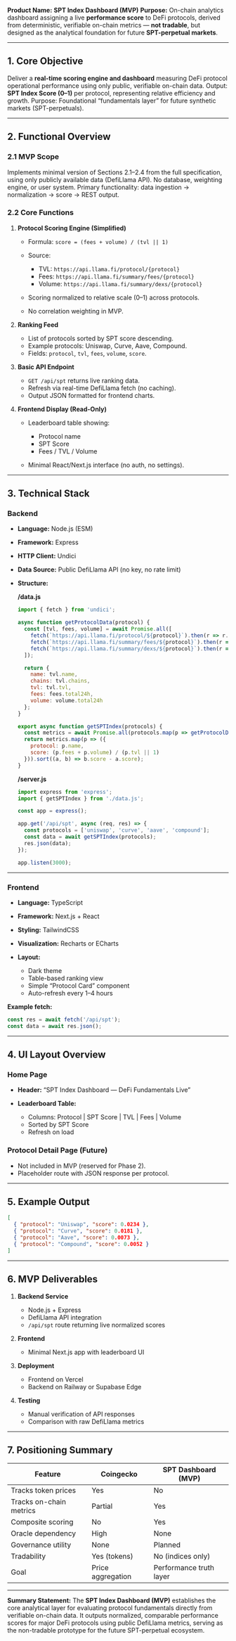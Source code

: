 **Product Name:** **SPT Index Dashboard (MVP)**
**Purpose:** On-chain analytics dashboard assigning a live **performance score** to DeFi protocols, derived from deterministic, verifiable on-chain metrics — **not tradable**, but designed as the analytical foundation for future **SPT-perpetual markets**.

---

## **1. Core Objective**

Deliver a **real-time scoring engine and dashboard** measuring DeFi protocol operational performance using only public, verifiable on-chain data.
Output: **SPT Index Score (0–1)** per protocol, representing relative efficiency and growth.
Purpose: Foundational “fundamentals layer” for future synthetic markets (SPT-perpetuals).

---

## **2. Functional Overview**

### **2.1 MVP Scope**

Implements minimal version of Sections 2.1–2.4 from the full specification, using only publicly available data (DefiLlama API).
No database, weighting engine, or user system.
Primary functionality: data ingestion → normalization → score → REST output.

### **2.2 Core Functions**

1. **Protocol Scoring Engine (Simplified)**

   * Formula: `score = (fees + volume) / (tvl || 1)`
   * Source:

     * TVL: `https://api.llama.fi/protocol/{protocol}`
     * Fees: `https://api.llama.fi/summary/fees/{protocol}`
     * Volume: `https://api.llama.fi/summary/dexs/{protocol}`
   * Scoring normalized to relative scale (0–1) across protocols.
   * No correlation weighting in MVP.

2. **Ranking Feed**

   * List of protocols sorted by SPT score descending.
   * Example protocols: Uniswap, Curve, Aave, Compound.
   * Fields: `protocol`, `tvl`, `fees`, `volume`, `score`.

3. **Basic API Endpoint**

   * `GET /api/spt` returns live ranking data.
   * Refresh via real-time DefiLlama fetch (no caching).
   * Output JSON formatted for frontend charts.

4. **Frontend Display (Read-Only)**

   * Leaderboard table showing:

     * Protocol name
     * SPT Score
     * Fees / TVL / Volume
   * Minimal React/Next.js interface (no auth, no settings).

---

## **3. Technical Stack**

### **Backend**

* **Language:** Node.js (ESM)
* **Framework:** Express
* **HTTP Client:** Undici
* **Data Source:** Public DefiLlama API (no key, no rate limit)
* **Structure:**

  **/data.js**

  ```js
  import { fetch } from 'undici';

  async function getProtocolData(protocol) {
    const [tvl, fees, volume] = await Promise.all([
      fetch(`https://api.llama.fi/protocol/${protocol}`).then(r => r.json()),
      fetch(`https://api.llama.fi/summary/fees/${protocol}`).then(r => r.json()),
      fetch(`https://api.llama.fi/summary/dexs/${protocol}`).then(r => r.json())
    ]);

    return {
      name: tvl.name,
      chains: tvl.chains,
      tvl: tvl.tvl,
      fees: fees.total24h,
      volume: volume.total24h
    };
  }

  export async function getSPTIndex(protocols) {
    const metrics = await Promise.all(protocols.map(p => getProtocolData(p)));
    return metrics.map(p => ({
      protocol: p.name,
      score: (p.fees + p.volume) / (p.tvl || 1)
    })).sort((a, b) => b.score - a.score);
  }
  ```

  **/server.js**

  ```js
  import express from 'express';
  import { getSPTIndex } from './data.js';

  const app = express();

  app.get('/api/spt', async (req, res) => {
    const protocols = ['uniswap', 'curve', 'aave', 'compound'];
    const data = await getSPTIndex(protocols);
    res.json(data);
  });

  app.listen(3000);
  ```

---

### **Frontend**

* **Language:** TypeScript
* **Framework:** Next.js + React
* **Styling:** TailwindCSS
* **Visualization:** Recharts or ECharts
* **Layout:**

  * Dark theme
  * Table-based ranking view
  * Simple “Protocol Card” component
  * Auto-refresh every 1–4 hours

**Example fetch:**

```js
const res = await fetch('/api/spt');
const data = await res.json();
```

---

## **4. UI Layout Overview**

### **Home Page**

* **Header:** “SPT Index Dashboard — DeFi Fundamentals Live”
* **Leaderboard Table:**

  * Columns: Protocol | SPT Score | TVL | Fees | Volume
  * Sorted by SPT Score
  * Refresh on load

### **Protocol Detail Page (Future)**

* Not included in MVP (reserved for Phase 2).
* Placeholder route with JSON response per protocol.

---

## **5. Example Output**

```json
[
  { "protocol": "Uniswap", "score": 0.0234 },
  { "protocol": "Curve", "score": 0.0181 },
  { "protocol": "Aave", "score": 0.0073 },
  { "protocol": "Compound", "score": 0.0052 }
]
```

---

## **6. MVP Deliverables**

1. **Backend Service**

   * Node.js + Express
   * DefiLlama API integration
   * `/api/spt` route returning live normalized scores

2. **Frontend**

   * Minimal Next.js app with leaderboard UI

3. **Deployment**

   * Frontend on Vercel
   * Backend on Railway or Supabase Edge

4. **Testing**

   * Manual verification of API responses
   * Comparison with raw DefiLlama metrics

---

## **7. Positioning Summary**

| Feature                 | Coingecko         | SPT Dashboard (MVP)     |
| ----------------------- | ----------------- | ----------------------- |
| Tracks token prices     | Yes               | No                      |
| Tracks on-chain metrics | Partial           | Yes                     |
| Composite scoring       | No                | Yes                     |
| Oracle dependency       | High              | None                    |
| Governance utility      | None              | Planned                 |
| Tradability             | Yes (tokens)      | No (indices only)       |
| Goal                    | Price aggregation | Performance truth layer |

---

**Summary Statement:**
The **SPT Index Dashboard (MVP)** establishes the core analytical layer for evaluating protocol fundamentals directly from verifiable on-chain data. It outputs normalized, comparable performance scores for major DeFi protocols using public DefiLlama metrics, serving as the non-tradable prototype for the future SPT-perpetual ecosystem.
